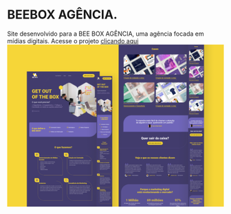 # BEEBOX AGÊNCIA.
Site desenvolvido para a BEE BOX AGÊNCIA, uma agência focada em mídias digitais.
Acesse o projeto [clicando aqui](https://agenciabeebox.com.br/)
![Imagem Meta](assets/img/readme.png)